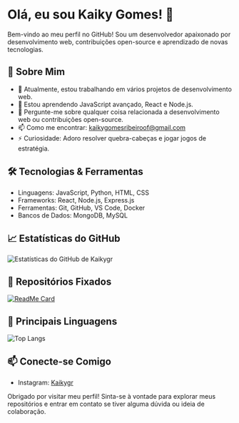 # Olá, eu sou Kaiky Gomes! 👋

Bem-vindo ao meu perfil no GitHub! Sou um desenvolvedor apaixonado por desenvolvimento web, contribuições open-source e aprendizado de novas tecnologias.

## 🚀 Sobre Mim

- 💼 Atualmente, estou trabalhando em vários projetos de desenvolvimento web.
- 🌱 Estou aprendendo JavaScript avançado, React e Node.js.
- 💬 Pergunte-me sobre qualquer coisa relacionada a desenvolvimento web ou contribuições open-source.
- 📫 Como me encontrar: [kaikygomesribeiroof@gmail.com](mailto:kaikygr@example.com)
- ⚡ Curiosidade: Adoro resolver quebra-cabeças e jogar jogos de estratégia.

## 🛠️ Tecnologias & Ferramentas

- Linguagens: JavaScript, Python, HTML, CSS
- Frameworks: React, Node.js, Express.js
- Ferramentas: Git, GitHub, VS Code, Docker
- Bancos de Dados: MongoDB, MySQL

## 📈 Estatísticas do GitHub

![Estatísticas do GitHub de Kaikygr](https://github-readme-stats.vercel.app/api?username=Kaikygr&show_icons=true&theme=radical)

## 📌 Repositórios Fixados

[![ReadMe Card](https://github-readme-stats.vercel.app/api/pin/?username=Kaikygr&repo=cat&theme=radical)](https://github.com/Kaikygr/cat)


## 🌟 Principais Linguagens

![Top Langs](https://github-readme-stats.vercel.app/api/top-langs/?username=Kaikygr&layout=compact&theme=radical)

## 📫 Conecte-se Comigo

- Instagram: [Kaikygr](https://www.instagram.com/kaikygr/)


Obrigado por visitar meu perfil! Sinta-se à vontade para explorar meus repositórios e entrar em contato se tiver alguma dúvida ou ideia de colaboração.
